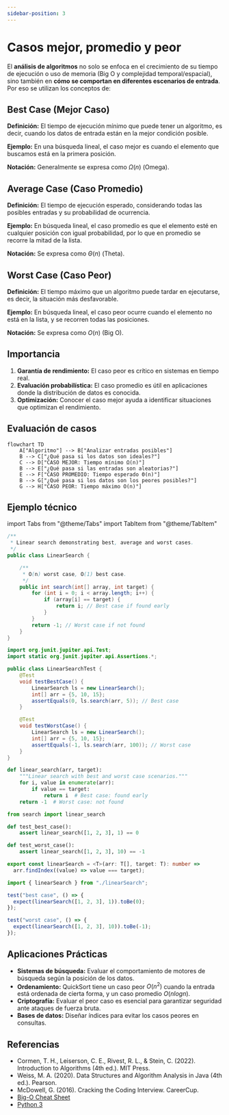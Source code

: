 ```yaml
---
sidebar-position: 3
---
```


# Casos mejor, promedio y peor

El **análisis de algoritmos** no solo se enfoca en el crecimiento de su tiempo de ejecución o uso de memoria (Big O y complejidad temporal/espacial), sino también en **cómo se comportan en diferentes escenarios de entrada**. Por eso se utilizan los conceptos de:

## Best Case (Mejor Caso)

**Definición:** El tiempo de ejecución mínimo que puede tener un algoritmo, es decir, cuando los datos de entrada están en la mejor condición posible.

**Ejemplo:** En una búsqueda lineal, el caso mejor es cuando el elemento que buscamos está en la primera posición.

**Notación:** Generalmente se expresa como $Ω(n)$ (Omega).

## Average Case (Caso Promedio)

**Definición:** El tiempo de ejecución esperado, considerando todas las posibles entradas y su probabilidad de ocurrencia.

**Ejemplo:** En búsqueda lineal, el caso promedio es que el elemento esté en cualquier posición con igual probabilidad, por lo que en promedio se recorre la mitad de la lista.

**Notación:** Se expresa como $Θ(n)$ (Theta).

## Worst Case (Caso Peor)

**Definición:** El tiempo máximo que un algoritmo puede tardar en ejecutarse, es decir, la situación más desfavorable.

**Ejemplo:** En búsqueda lineal, el caso peor ocurre cuando el elemento no está en la lista, y se recorren todas las posiciones.

**Notación:** Se expresa como $O(n)$ (Big O).

## Importancia

1. **Garantía de rendimiento:** El caso peor es crítico en sistemas en tiempo real.
2. **Evaluación probabilística:** El caso promedio es útil en aplicaciones donde la distribución de datos es conocida.
3. **Optimización:** Conocer el caso mejor ayuda a identificar situaciones que optimizan el rendimiento.

## Evaluación de casos

```mermaid
flowchart TD
    A["Algoritmo"] --> B["Analizar entradas posibles"]
    B --> C["¿Qué pasa si los datos son ideales?"]
    C --> D["CASO MEJOR: Tiempo mínimo Ω(n)"]
    B --> E["¿Qué pasa si las entradas son aleatorias?"]
    E --> F["CASO PROMEDIO: Tiempo esperado Θ(n)"]
    B --> G["¿Qué pasa si los datos son los peores posibles?"]
    G --> H["CASO PEOR: Tiempo máximo O(n)"]
```

## Ejemplo técnico

import Tabs from "@theme/Tabs"
import TabItem from "@theme/TabItem"

<Tabs>
<TabItem value="java" label="Paradigma: Orientado a Objetos">

<Tabs>
<TabItem value="code" label="Código Java Ejemplo">

```java showLineNumbers
/**
 * Linear search demonstrating best, average and worst cases.
 */
public class LinearSearch {

    /**
     * O(n) worst case, O(1) best case.
     */
    public int search(int[] array, int target) {
        for (int i = 0; i < array.length; i++) {
            if (array[i] == target) {
                return i; // Best case if found early
            }
        }
        return -1; // Worst case if not found
    }
}
```

</TabItem>
<TabItem value="test" label="Test Unitario">

```java showLineNumbers
import org.junit.jupiter.api.Test;
import static org.junit.jupiter.api.Assertions.*;

public class LinearSearchTest {
    @Test
    void testBestCase() {
        LinearSearch ls = new LinearSearch();
        int[] arr = {5, 10, 15};
        assertEquals(0, ls.search(arr, 5)); // Best case
    }

    @Test
    void testWorstCase() {
        LinearSearch ls = new LinearSearch();
        int[] arr = {5, 10, 15};
        assertEquals(-1, ls.search(arr, 100)); // Worst case
    }
}
```

</TabItem>
</Tabs>

</TabItem>
<TabItem value="python" label="Paradigma: Procedural">

<Tabs>
<TabItem value="code" label="Código Python Ejemplo">

```py showLineNumbers
def linear_search(arr, target):
    """Linear search with best and worst case scenarios."""
    for i, value in enumerate(arr):
        if value == target:
            return i  # Best case: found early
    return -1  # Worst case: not found
```

</TabItem>
<TabItem value="test" label="Test Unitario">

```py showLineNumbers
from search import linear_search

def test_best_case():
    assert linear_search([1, 2, 3], 1) == 0

def test_worst_case():
    assert linear_search([1, 2, 3], 10) == -1
```

</TabItem>
</Tabs>

</TabItem>
<TabItem value="ts" label="Paradigma: Funcional">

<Tabs>
<TabItem value="code" label="Código TS Ejemplo">

```ts showLineNumbers
export const linearSearch = <T>(arr: T[], target: T): number =>
  arr.findIndex((value) => value === target);
```

</TabItem>
<TabItem value="test" label="Test Unitario">

```ts showLineNumbers
import { linearSearch } from "./linearSearch";

test("best case", () => {
  expect(linearSearch([1, 2, 3], 1)).toBe(0);
});

test("worst case", () => {
  expect(linearSearch([1, 2, 3], 10)).toBe(-1);
});
```

</TabItem>
</Tabs>

</TabItem>
</Tabs>

## Aplicaciones Prácticas

- **Sistemas de búsqueda:** Evaluar el comportamiento de motores de búsqueda según la posición de los datos.
- **Ordenamiento:** QuickSort tiene un caso peor $O({n}^{2})$ cuando la entrada está ordenada de cierta forma, y un caso promedio $O(n log n)$.
- **Criptografía:** Evaluar el peor caso es esencial para garantizar seguridad ante ataques de fuerza bruta.
- **Bases de datos:** Diseñar índices para evitar los casos peores en consultas.

## Referencias

- Cormen, T. H., Leiserson, C. E., Rivest, R. L., & Stein, C. (2022). Introduction to Algorithms (4th ed.). MIT Press.
- Weiss, M. A. (2020). Data Structures and Algorithm Analysis in Java (4th ed.). Pearson.
- McDowell, G. (2016). Cracking the Coding Interview. CareerCup.
- [Big-O Cheat Sheet](https://www.bigocheatsheet.com/)
- [Python 3](https://docs.python.org/3/tutorial)
